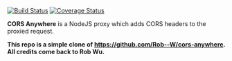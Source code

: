 [![Build Status](https://travis-ci.org/Rob--W/cors-anywhere.svg?branch=master)](https://travis-ci.org/Rob--W/cors-anywhere)
[![Coverage Status](https://coveralls.io/repos/github/Rob--W/cors-anywhere/badge.svg?branch=master)](https://coveralls.io/github/Rob--W/cors-anywhere?branch=master)





**CORS Anywhere** is a NodeJS proxy which adds CORS headers to the proxied request.


**This repo is a simple clone of https://github.com/Rob--W/cors-anywhere.
All credits come back to Rob Wu.**
